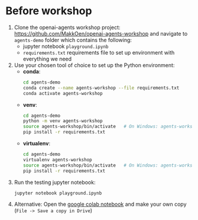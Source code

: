 # Before workshop 

1. Clone the openai-agents workshop project: https://github.com/MakkOen/openai-agents-workshop and navigate to `agents-demo` folder which contains the following:
    * jupyter notebook `playground.ipynb` 
    * `requirements.txt` requirements file to set up environment with everything we need
2. Use your chosen  tool of choice to set up the Python environment:
   - **conda**:
     ```bash
     cd agents-demo
     conda create --name agents-workshop --file requirements.txt
     conda activate agents-workshop
     ```
   - **venv**:
     ```bash
     cd agents-demo
     python -m venv agents-workshop
     source agents-workshop/bin/activate   # On Windows: agents-workshop\Scripts\activate
     pip install -r requirements.txt
     ```
   - **virtualenv**:
     ```bash
     cd agents-demo
     virtualenv agents-workshop
     source agents-workshop/bin/activate   # On Windows: agents-workshop\Scripts\activate
     pip install -r requirements.txt
     ```
3. Run the testing jupyter notebook:
    ```bash
    jupyter notebook playground.ipynb
    ```
4. Alternative: Open the [google colab notebook](https://colab.research.google.com/drive/1XdMLZFUoJC_emOIfhsolJ7VrQUw3-WVa?usp=sharing) and make your own copy (`File -> Save a copy in Drive`)
